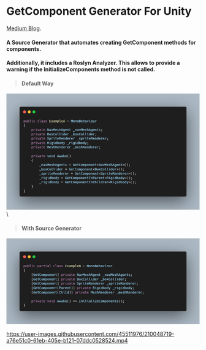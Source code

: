 # GetComponent Generator For Unity

[Medium Blog](https://medium.com/@EnescanBektas/using-source-generators-in-the-unity-game-engine-140ff0cd0dc).

#### A Source Generator that automates creating GetComponent methods  for components.
#### Additionally, it includes a Roslyn Analyzer. This allows  to provide a warning if the InitializeComponents method is not called.


#### ####

>#### Default Way
![Alt text](Documentation/Images/ExampleA.png "Image0" )\

>#### With Source Generator
![Alt text](Documentation/Images/ExampleB.png "Image1")


https://user-images.githubusercontent.com/45511976/210048719-a76e51c0-61eb-405e-b121-07ddc0528524.mp4
